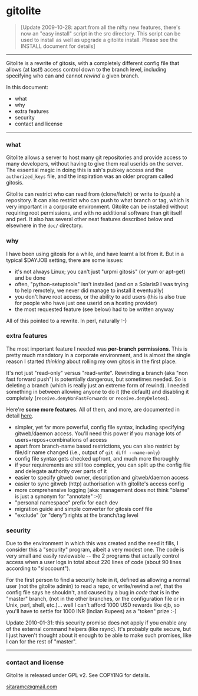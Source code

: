 # gitolite

>   [Update 2009-10-28: apart from all the nifty new features, there's now an
>   "easy install" script in the src directory.  This script can be used to
>   install as well as upgrade a gitolite install.  Please see the INSTALL
>   document for details]

----

Gitolite is a rewrite of gitosis, with a completely different config file that
allows (at last!) access control down to the branch level, including
specifying who can and cannot *rewind* a given branch.

In this document:

  * what
  * why
  * extra features
  * security
  * contact and license

----

### what

Gitolite allows a server to host many git repositories and provide access to
many developers, without having to give them real userids on the server.  The
essential magic in doing this is ssh's pubkey access and the `authorized_keys`
file, and the inspiration was an older program called gitosis.

Gitolite can restrict who can read from (clone/fetch) or write to (push) a
repository.  It can also restrict who can push to what branch or tag, which is
very important in a corporate environment.  Gitolite can be installed without
requiring root permissions, and with no additional software than git itself
and perl.  It also has several other neat features described below and
elsewhere in the `doc/` directory.

### why

I have been using gitosis for a while, and have learnt a lot from it.  But in
a typical $DAYJOB setting, there are some issues:

  * it's not always Linux; you can't just "urpmi gitosis" (or yum or apt-get)
    and be done
  * often, "python-setuptools" isn't installed (and on a Solaris9 I was trying
    to help remotely, we never did manage to install it eventually)
  * you don't have root access, or the ability to add users (this is also true
    for people who have just one userid on a hosting provider)
  * the most requested feature (see below) had to be written anyway

All of this pointed to a rewrite.  In perl, naturally :-)

### extra features

The most important feature I needed was **per-branch permissions**.  This is
pretty much mandatory in a corporate environment, and is almost the single
reason I started *thinking* about rolling my own gitosis in the first place.

It's not just "read-only" versus "read-write".  Rewinding a branch (aka "non
fast forward push") is potentially dangerous, but sometimes needed.  So is
deleting a branch (which is really just an extreme form of rewind).  I needed
something in between allowing anyone to do it (the default) and disabling it
completely (`receive.denyNonFastForwards` or `receive.denyDeletes`).

Here're **some more features**.  All of them, and more, are documented in
detail [here][gsdiff].

[gsdiff]: http://github.com/sitaramc/gitolite/blob/pu/doc/3-faq-tips-etc.mkd#diff

  * simpler, yet far more powerful, config file syntax, including specifying
    gitweb/daemon access.  You'll need this power if you manage lots of
    users+repos+combinations of access
  * apart from branch-name based restrictions, you can also restrict by
    file/dir name changed (i.e., output of `git diff --name-only`)
  * config file syntax gets checked upfront, and much more thoroughly
  * if your requirements are still too complex, you can split up the config
    file and delegate authority over parts of it
  * easier to specify gitweb owner, description and gitweb/daemon access
  * easier to sync gitweb (http) authorisation with gitolite's access config
  * more comprehensive logging [aka: management does not think "blame" is just
    a synonym for "annotate" :-)]
  * "personal namespace" prefix for each dev
  * migration guide and simple converter for gitosis conf file
  * "exclude" (or "deny") rights at the branch/tag level

### security

Due to the environment in which this was created and the need it fills, I
consider this a "security" program, albeit a very modest one.  The code is
very small and easily reviewable -- the 2 programs that actually control
access when a user logs in total about 220 lines of code (about 90 lines
according to "sloccount").

For the first person to find a security hole in it, defined as allowing a
normal user (not the gitolite admin) to read a repo, or write/rewind a ref,
that the config file says he shouldn't, and caused by a bug in *code* that is
in the "master" branch, (not in the other branches, or the configuration file
or in Unix, perl, shell, etc.)...  well I can't afford 1000 USD rewards like
djb, so you'll have to settle for 1000 INR (Indian Rupees) as a "token" prize
:-)

Update 2010-01-31: this security promise does not apply if you enable any of
the external command helpers (like rsync).  It's probably quite secure, but I
just haven't thought about it enough to be able to make such promises, like I
can for the rest of "master".

----

### contact and license

Gitolite is released under GPL v2.  See COPYING for details.

sitaramc@gmail.com
